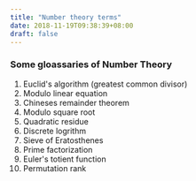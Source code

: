 ```yaml
---
title: "Number theory terms"
date: 2018-11-19T09:38:39+08:00
draft: false
---
```


### Some gloassaries of Number Theory

1. Euclid's algorithm (greatest common divisor)
2. Modulo linear equation
3. Chineses remainder theorem
4. Modulo square root
5. Quadratic residue
6. Discrete logrithm
7. Sieve of Eratosthenes
8. Prime factorization
9. Euler's totient function 
10. Permutation rank
